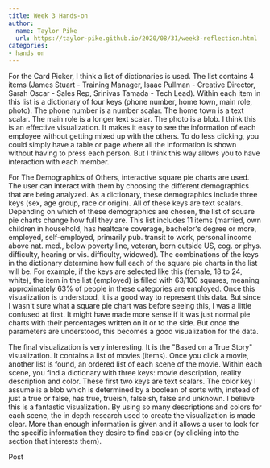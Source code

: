 ```yaml
---
title: Week 3 Hands-on
author:
  name: Taylor Pike
  url: https://taylor-pike.github.io/2020/08/31/week3-reflection.html
categories:
- hands on
---
```


For the Card Picker, I think a list of dictionaries is used.
The list contains 4 items (James Stuart - Training Manager, Isaac Pullman - Creative Director, Sarah Oscar - Sales Rep, Srinivas Tamada - Tech Lead).
Within each item in this list is a dictionary of four keys (phone number, home town, main role, photo).
The phone number is a number scalar.
The home town is a text scalar.
The main role is a longer text scalar.
The photo is a blob.
I think this is an effective visualization. It makes it easy to see the information of each employee without getting mixed up with the others.
To do less clicking, you could simply have a table or page where all the information is shown without having to press each person.
But I think this way allows you to have interaction with each member.

For The Demographics of Others, interactive square pie charts are used.
The user can interact with them by choosing the different demographics that are being analyzed.
As a dictionary, these demographics include three keys (sex, age group, race or origin).
All of these keys are text scalars.
Depending on which of these demographics are chosen, the list of square pie charts change how full they are.
This list includes 11 items (married, own children in household, has healtcare coverage, bachelor's degree or more, employed, self-employed, primarily pub. transit to work, personal income above nat. med., below poverty line, veteran, born outside US, cog. or phys. difficulty, hearing or vis. difficulty, widowed).
The combinations of the keys in the dictionary determine how full each of the square pie charts in the list will be.
For example, if the keys are selected like this (female, 18 to 24, white), the item in the list (employed) is filled with 63/100 squares, meaning approximately 63% of people in these categories are employed.
Once this visualization is understood, it is a good way to represent this data.
But since I wasn't sure what a square pie chart was before seeing this, I was a little confused at first.
It might have made more sense if it was just normal pie charts with their percentages written on it or to the side.
But once the parameters are understood, this becomes a good visualization for the data.

The final visualization is very interesting. 
It is the "Based on a True Story" visualization.
It contains a list of movies (items).
Once you click a movie, another list is found, an ordered list of each scene of the movie.
Within each scene, you find a dictionary with three keys: movie description, reality description and color.
These first two keys are text scalars.
The color key I assume is a blob which is determined by a boolean of sorts with, instead of just a true or false, has true, trueish, falseish, false and unknown.
I believe this is a fantastic visualization.
By using so many descriptions and colors for each scene, the in depth research used to create the visualization is made clear.
More than enough information is given and it allows a user to look for the specific information they desire to find easier (by clicking into the section that interests them).


Post
